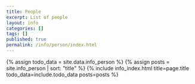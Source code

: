 ```yaml
---
title: People
excerpt: List of people
layout: info
categories: []
tags: []
published: true
permalink: /info/person/index.html
---
```


{% assign todo_data = site.data.info_person %}
{% assign posts = site.info_person | sort: "title" %}
{% include info_index.html title=page.title todo_data=include.todo_data posts=posts %}
